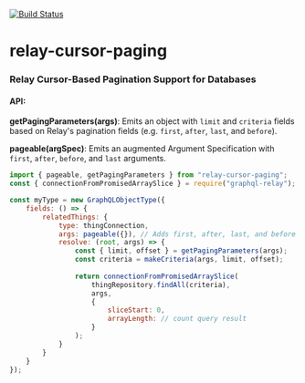 [![Build Status](https://travis-ci.org/darthtrevino/relay-cursor-paging.svg?branch=master)](https://travis-ci.org/darthtrevino/relay-cursor-paging)

# relay-cursor-paging
### Relay Cursor-Based Pagination Support for Databases

#### API:
**getPagingParameters(args)**: Emits an object with `limit` and `criteria` fields based on Relay's pagination fields (e.g. `first`, `after`, `last`, and `before`).

**pageable(argSpec)**: Emits an augmented Argument Specification with `first`, `after`, `before`, and `last` arguments.

```js
import { pageable, getPagingParameters } from "relay-cursor-paging";
const { connectionFromPromisedArraySlice } = require("graphql-relay");

const myType = new GraphQLObjectType({
    fields: () => {  
        relatedThings: {      
            type: thingConnection,
            args: pageable({}), // Adds first, after, last, and before arguments
            resolve: (root, args) => {
                const { limit, offset } = getPagingParameters(args);                
                const criteria = makeCriteria(args, limit, offset);
                                                            
                return connectionFromPromisedArraySlice(
                    thingRepository.findAll(criteria),
                    args, 
                    {
                        sliceStart: 0,
                        arrayLength: // count query result
                    }
                );
            }
        }
    }
});
```
